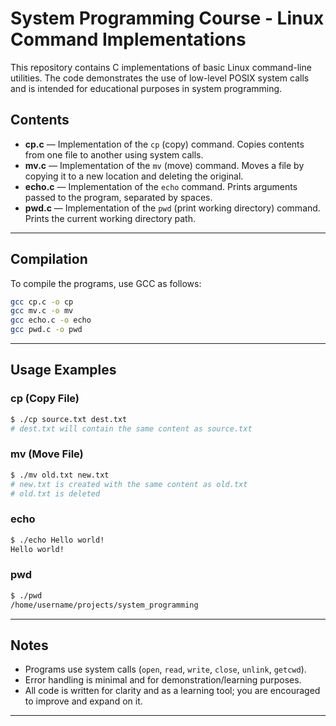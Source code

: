 # System Programming Course - Linux Command Implementations

This repository contains C implementations of basic Linux command-line utilities. The code demonstrates the use of low-level POSIX system calls and is intended for educational purposes in system programming.

## Contents

- **cp.c** &mdash; Implementation of the `cp` (copy) command. Copies contents from one file to another using system calls.
- **mv.c** &mdash; Implementation of the `mv` (move) command. Moves a file by copying it to a new location and deleting the original.
- **echo.c** &mdash; Implementation of the `echo` command. Prints arguments passed to the program, separated by spaces.
- **pwd.c** &mdash; Implementation of the `pwd` (print working directory) command. Prints the current working directory path.

---

## Compilation

To compile the programs, use GCC as follows:

```bash
gcc cp.c -o cp
gcc mv.c -o mv
gcc echo.c -o echo
gcc pwd.c -o pwd
```

---

## Usage Examples

### cp (Copy File)
```bash
$ ./cp source.txt dest.txt
# dest.txt will contain the same content as source.txt
```

### mv (Move File)
```bash
$ ./mv old.txt new.txt
# new.txt is created with the same content as old.txt
# old.txt is deleted
```

### echo
```bash
$ ./echo Hello world!
Hello world!
```

### pwd
```bash
$ ./pwd
/home/username/projects/system_programming
```


---

## Notes

- Programs use system calls (`open`, `read`, `write`, `close`, `unlink`, `getcwd`).
- Error handling is minimal and for demonstration/learning purposes.
- All code is written for clarity and as a learning tool; you are encouraged to improve and expand on it.

---
